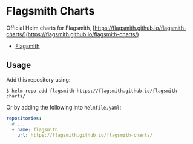 # Flagsmith Charts

Official Helm charts for Flagsmith, [https://flagsmith.github.io/flagsmith-charts/](https://flagsmith.github.io/flagsmith-charts/)

- [Flagsmith](./charts/flagsmith/)

## Usage

Add this repository using:
```
$ helm repo add flagsmith https://flagsmith.github.io/flagsmith-charts/
```

Or by adding the following into `helmfile.yaml`:
```yaml
repositories:
  # ...
  - name: flagsmith
    url: https://flagsmith.github.io/flagsmith-charts/
```
